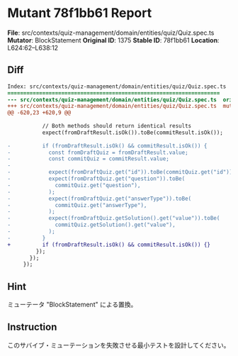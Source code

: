 # Mutant 78f1bb61 Report

**File**: src/contexts/quiz-management/domain/entities/quiz/Quiz.spec.ts
**Mutator**: BlockStatement
**Original ID**: 1375
**Stable ID**: 78f1bb61
**Location**: L624:62–L638:12

## Diff

```diff
Index: src/contexts/quiz-management/domain/entities/quiz/Quiz.spec.ts
===================================================================
--- src/contexts/quiz-management/domain/entities/quiz/Quiz.spec.ts	original
+++ src/contexts/quiz-management/domain/entities/quiz/Quiz.spec.ts	mutated #1375
@@ -620,23 +620,9 @@
 
           // Both methods should return identical results
           expect(fromDraftResult.isOk()).toBe(commitResult.isOk());
 
-          if (fromDraftResult.isOk() && commitResult.isOk()) {
-            const fromDraftQuiz = fromDraftResult.value;
-            const commitQuiz = commitResult.value;
-
-            expect(fromDraftQuiz.get("id")).toBe(commitQuiz.get("id"));
-            expect(fromDraftQuiz.get("question")).toBe(
-              commitQuiz.get("question"),
-            );
-            expect(fromDraftQuiz.get("answerType")).toBe(
-              commitQuiz.get("answerType"),
-            );
-            expect(fromDraftQuiz.getSolution().get("value")).toBe(
-              commitQuiz.getSolution().get("value"),
-            );
-          }
+          if (fromDraftResult.isOk() && commitResult.isOk()) {}
         });
       });
     });
```

## Hint

ミューテータ "BlockStatement" による置換。

## Instruction

このサバイブ・ミューテーションを失敗させる最小テストを設計してください。
